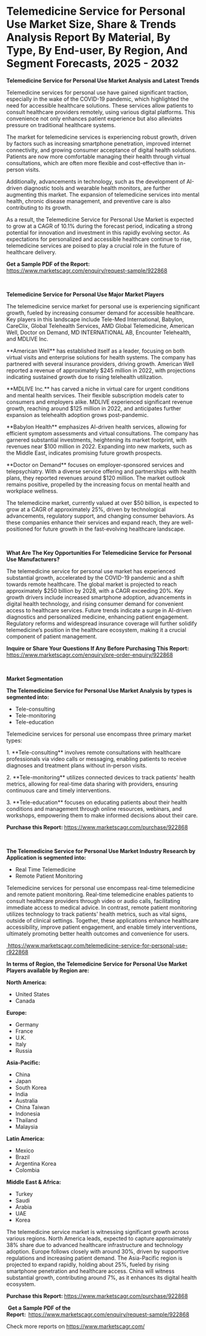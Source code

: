 <p><h1>Telemedicine Service for Personal Use Market Size, Share & Trends Analysis Report By Material, By Type, By End-user, By Region, And Segment Forecasts, 2025 - 2032</h1></p><p><strong>Telemedicine Service for Personal Use Market Analysis and Latest Trends</strong></p>
<p><p>Telemedicine services for personal use have gained significant traction, especially in the wake of the COVID-19 pandemic, which highlighted the need for accessible healthcare solutions. These services allow patients to consult healthcare providers remotely, using various digital platforms. This convenience not only enhances patient experience but also alleviates pressure on traditional healthcare systems.</p><p>The market for telemedicine services is experiencing robust growth, driven by factors such as increasing smartphone penetration, improved internet connectivity, and growing consumer acceptance of digital health solutions. Patients are now more comfortable managing their health through virtual consultations, which are often more flexible and cost-effective than in-person visits.</p><p>Additionally, advancements in technology, such as the development of AI-driven diagnostic tools and wearable health monitors, are further augmenting this market. The expansion of telemedicine services into mental health, chronic disease management, and preventive care is also contributing to its growth.</p><p>As a result, the Telemedicine Service for Personal Use Market is expected to grow at a CAGR of 10.1% during the forecast period, indicating a strong potential for innovation and investment in this rapidly evolving sector. As expectations for personalized and accessible healthcare continue to rise, telemedicine services are poised to play a crucial role in the future of healthcare delivery.</p></p>
<p><strong>Get a Sample PDF of the Report:&nbsp;</strong> <a href="https://www.marketscagr.com/enquiry/request-sample/922868?utm_campaign=2106&utm_medium=2&utm_source=Github&utm_content=ia&utm_term=07032025&utm_id=telemedicine-service-for-personal-use">https://www.marketscagr.com/enquiry/request-sample/922868</a></p>
<p>&nbsp;</p>
<p><strong>Telemedicine Service for Personal Use Major Market Players</strong></p>
<p><p>The telemedicine service market for personal use is experiencing significant growth, fueled by increasing consumer demand for accessible healthcare. Key players in this landscape include Tele-Med International, Babylon, CareClix, Global Telehealth Services, AMD Global Telemedicine, American Well, Doctor on Demand, MD INTERNATIONAL AB, Encounter Telehealth, and MDLIVE Inc.</p><p>**American Well** has established itself as a leader, focusing on both virtual visits and enterprise solutions for health systems. The company has partnered with several insurance providers, driving growth. American Well reported a revenue of approximately $245 million in 2022, with projections indicating sustained growth due to rising telehealth utilization.</p><p>**MDLIVE Inc.** has carved a niche in virtual care for urgent conditions and mental health services. Their flexible subscription models cater to consumers and employers alike. MDLIVE experienced significant revenue growth, reaching around $125 million in 2022, and anticipates further expansion as telehealth adoption grows post-pandemic.</p><p>**Babylon Health** emphasizes AI-driven health services, allowing for efficient symptom assessments and virtual consultations. The company has garnered substantial investments, heightening its market footprint, with revenues near $100 million in 2022. Expanding into new markets, such as the Middle East, indicates promising future growth prospects.</p><p>**Doctor on Demand** focuses on employer-sponsored services and telepsychiatry. With a diverse service offering and partnerships with health plans, they reported revenues around $120 million. The market outlook remains positive, propelled by the increasing focus on mental health and workplace wellness.</p><p>The telemedicine market, currently valued at over $50 billion, is expected to grow at a CAGR of approximately 25%, driven by technological advancements, regulatory support, and changing consumer behaviors. As these companies enhance their services and expand reach, they are well-positioned for future growth in the fast-evolving healthcare landscape.</p></p>
<p>&nbsp;</p>
<p><strong>What Are The Key Opportunities For Telemedicine Service for Personal Use Manufacturers?</strong></p>
<p><p>The telemedicine service for personal use market has experienced substantial growth, accelerated by the COVID-19 pandemic and a shift towards remote healthcare. The global market is projected to reach approximately $250 billion by 2028, with a CAGR exceeding 20%. Key growth drivers include increased smartphone adoption, advancements in digital health technology, and rising consumer demand for convenient access to healthcare services. Future trends indicate a surge in AI-driven diagnostics and personalized medicine, enhancing patient engagement. Regulatory reforms and widespread insurance coverage will further solidify telemedicine’s position in the healthcare ecosystem, making it a crucial component of patient management.</p></p>
<p><strong>Inquire or Share Your Questions If Any Before Purchasing This Report:</strong> <a href="https://www.marketscagr.com/enquiry/pre-order-enquiry/922868?utm_campaign=2106&utm_medium=2&utm_source=Github&utm_content=ia&utm_term=07032025&utm_id=telemedicine-service-for-personal-use">https://www.marketscagr.com/enquiry/pre-order-enquiry/922868</a></p>
<p>&nbsp;</p>
<p><strong>Market Segmentation</strong></p>
<p><strong>The Telemedicine Service for Personal Use Market Analysis by types is segmented into:</strong></p>
<p><ul><li>Tele-consulting</li><li>Tele-monitoring</li><li>Tele-education</li></ul></p>
<p><p>Telemedicine services for personal use encompass three primary market types: </p><p>1. **Tele-consulting** involves remote consultations with healthcare professionals via video calls or messaging, enabling patients to receive diagnoses and treatment plans without in-person visits. </p><p>2. **Tele-monitoring** utilizes connected devices to track patients' health metrics, allowing for real-time data sharing with providers, ensuring continuous care and timely interventions. </p><p>3. **Tele-education** focuses on educating patients about their health conditions and management through online resources, webinars, and workshops, empowering them to make informed decisions about their care.</p></p>
<p><strong>Purchase this Report:&nbsp;</strong><a href="https://www.marketscagr.com/purchase/922868?utm_campaign=2106&utm_medium=2&utm_source=Github&utm_content=ia&utm_term=07032025&utm_id=telemedicine-service-for-personal-use">https://www.marketscagr.com/purchase/922868</a></p>
<p>&nbsp;</p>
<p><strong>The Telemedicine Service for Personal Use Market Industry Research by Application is segmented into:</strong></p>
<p><ul><li>Real Time Telemedicine</li><li>Remote Patient Monitoring</li></ul></p>
<p><p>Telemedicine services for personal use encompass real-time telemedicine and remote patient monitoring. Real-time telemedicine enables patients to consult healthcare providers through video or audio calls, facilitating immediate access to medical advice. In contrast, remote patient monitoring utilizes technology to track patients' health metrics, such as vital signs, outside of clinical settings. Together, these applications enhance healthcare accessibility, improve patient engagement, and enable timely interventions, ultimately promoting better health outcomes and convenience for users.</p></p>
<p><a href="https://www.marketscagr.com/telemedicine-service-for-personal-use-r922868?utm_campaign=2106&utm_medium=2&utm_source=Github&utm_content=ia&utm_term=07032025&utm_id=telemedicine-service-for-personal-use">&nbsp;https://www.marketscagr.com/telemedicine-service-for-personal-use-r922868</a></p>
<p><strong>In terms of Region, the Telemedicine Service for Personal Use Market Players available by Region are:</strong></p>
<p>
    <p> <strong> North America: </strong>
        <ul>
            <li>United States</li>
            <li>Canada</li>
        </ul>
        </p> 
    <p> <strong> Europe: </strong>
        <ul>
            <li>Germany</li>
            <li>France</li>
            <li>U.K.</li>
            <li>Italy</li>
            <li>Russia</li>
        </ul>
        </p> 
    <p> <strong> Asia-Pacific: </strong>
        <ul>
            <li>China</li>
            <li>Japan</li>
            <li>South Korea</li>
            <li>India</li>
            <li>Australia</li>
            <li>China Taiwan</li>
            <li>Indonesia</li>
            <li>Thailand</li>
            <li>Malaysia</li>
        </ul>
        </p> 
    <p> <strong> Latin America: </strong>
        <ul>
            <li>Mexico</li>
            <li>Brazil</li>
            <li>Argentina Korea</li>
            <li>Colombia</li>
        </ul>
        </p> 
    <p> <strong> Middle East & Africa: </strong>
        <ul>
            <li>Turkey</li>
            <li>Saudi</li>
            <li>Arabia</li>
            <li>UAE</li>
            <li>Korea</li>
        </ul>
    </p>
    </p>
<p><p>The telemedicine service market is witnessing significant growth across various regions. North America leads, expected to capture approximately 38% share due to advanced healthcare infrastructure and technology adoption. Europe follows closely with around 30%, driven by supportive regulations and increasing patient demand. The Asia-Pacific region is projected to expand rapidly, holding about 25%, fueled by rising smartphone penetration and healthcare access. China will witness substantial growth, contributing around 7%, as it enhances its digital health ecosystem.</p></p>
<p><strong>Purchase this Report: </strong><a href="https://www.marketscagr.com/purchase/922868?utm_campaign=2106&utm_medium=2&utm_source=Github&utm_content=ia&utm_term=07032025&utm_id=telemedicine-service-for-personal-use">https://www.marketscagr.com/purchase/922868</a></p>
<p>&nbsp;<strong>Get a Sample PDF of the Report:&nbsp;&nbsp;</strong><a href="https://www.marketscagr.com/enquiry/request-sample/922868?utm_campaign=2106&utm_medium=2&utm_source=Github&utm_content=ia&utm_term=07032025&utm_id=telemedicine-service-for-personal-use">https://www.marketscagr.com/enquiry/request-sample/922868</a></p>
<p><strong></strong></p>
<p>Check more reports on <a href="https://www.marketscagr.com/?utm_campaign=2106&utm_medium=2&utm_source=Github&utm_content=ia&utm_term=07032025&utm_id=telemedicine-service-for-personal-use">https://www.marketscagr.com/</a></p>